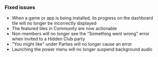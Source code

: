 ### Fixed issues
- When a game or app is being installed, its progress on the dashboard tile will no longer be incorrectly displayed
- The featured tiles in Community are now actionable
- Non-members will no longer see the "Something went wrong" error when invited to a Hidden Club party
- "You might like" under Parties will no longer cause an error
- Launching the power menu will no longer suspend background audio